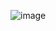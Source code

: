 ![image](https://github.com/Paatx/EntornosDesarrollo/assets/154462285/81b237cf-ec4b-4e3a-9abf-b38739f9ea0c)
